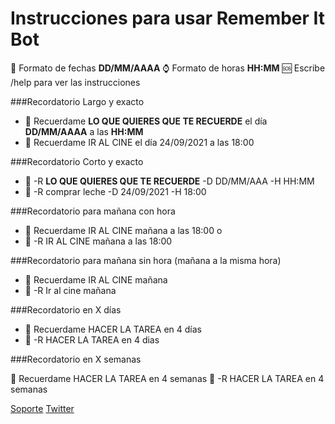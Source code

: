 # Instrucciones para usar Remember It Bot

📅 Formato de fechas **DD/MM/AAAA**
⌚ Formato de horas **HH:MM**
🆘 Escribe /help para ver las instrucciones

###Recordatorio Largo y exacto 

- 🐢 Recuerdame **LO QUE QUIERES QUE TE RECUERDE** el día **DD/MM/AAAA**  a las **HH:MM**
- 🐢 Recuerdame IR AL CINE el día 24/09/2021 a las 18:00

###Recordatorio Corto y exacto

- 🚀  -R **LO QUE QUIERES QUE TE RECUERDE** -D DD/MM/AAA -H HH:MM
- 🚀  -R comprar leche -D 24/09/2021 -H 18:00

###Recordatorio para mañana con hora

- 🐢 Recuerdame IR AL CINE mañana a las 18:00 o
- 🚀 -R IR AL CINE mañana a las 18:00

###Recordatorio para mañana sin hora (mañana a la misma hora)

- 🐢 Recuerdame IR AL CINE mañana
- 🚀  -R Ir al cine mañana

###Recordatorio en X días

- 🐢  Recuerdame HACER LA TAREA en 4 días
- 🚀  -R HACER LA TAREA en 4 dias

###Recordatorio en X semanas

  🐢  Recuerdame HACER LA TAREA en 4 semanas
  🚀  -R HACER LA TAREA en 4 semanas

  [Soporte](https://github.com/cricarba/rememberitBot/issues)
  [Twitter](https://twitter.com/rememberIt_bot)


